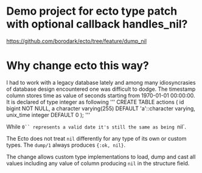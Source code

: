 # Demo project for ecto type patch with optional callback handles_nil?
https://github.com/borodark/ecto/tree/feature/dump_nil

# Why change ecto this way?
I had to work with a legacy database lately and among many idiosyncrasies of database design encountered one was difficult to dodge. The timestamp column stores time as value of seconds starting from 1970-01-01 00:00:00.
It is declared of type integer as following
'''
CREATE TABLE actions (
    id bigint NOT NULL,
    a character varying(255) DEFAULT 'a'::character varying,
    unix_time integer DEFAULT 0 );
'''

While `0`` represents a valid date it's still the same as being `nil`.

The Ecto does not treat `nil` differently for any type of its own or custom types.
The `dump/1` always produces `{:ok, nil}`.

The change allows custom type implementations to load, dump and cast all values including 
any value of column producing `nil` in the structure field.
